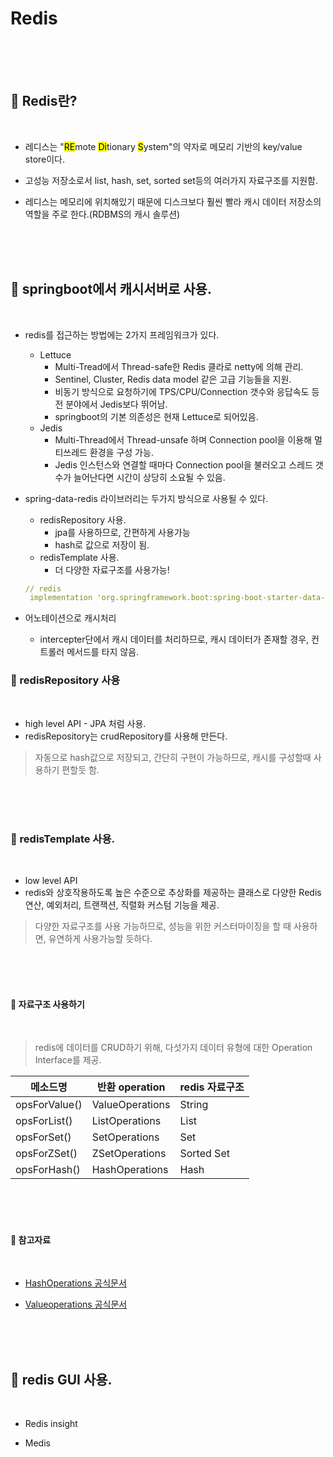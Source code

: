 # Redis


<br>
<br>
<br>

## 🌈 Redis란?

<br>

* 레디스는 "<mark>RE</mark>mote <mark>Di</mark>tionary <mark>S</mark>ystem"의 약자로 메모리 기반의 key/value store이다.

* 고성능 저장소로서 list, hash, set, sorted set등의 여러가지 자료구조를 지원함.

* 레디스는 메모리에 위치해있기 때문에 디스크보다 훨씬 빨라 캐시 데이터 저장소의 역할을 주로 한다.(RDBMS의 캐시 솔루션)





<br>
<br>
<br>

## 🌈 springboot에서 캐시서버로 사용.

<br>


* redis를 접근하는 방법에는 2가지 프레임워크가 있다.
    - Lettuce
        - Multi-Tread에서 Thread-safe한 Redis 클라로 netty에 의해 관리.
        - Sentinel, Cluster, Redis data model 같은 고급 기능들을 지원.
        - 비동기 방식으로 요청하기에 TPS/CPU/Connection 갯수와 응답속도 등 전 분야에서 Jedis보다 뛰어남.
        - springboot의 기본 의존성은 현재 Lettuce로 되어있음.
    - Jedis
        - Multi-Thread에서 Thread-unsafe 하며 Connection pool을 이용해 멀티쓰레드 환경을 구성 가능.
        - Jedis 인스턴스와 연결할 때마다 Connection pool을 불러오고 스레드 갯수가 늘어난다면 시간이 상당히 소요될 수 있음.



* spring-data-redis 라이브러리는 두가지 방식으로 사용될 수 있다.
    - redisRepository 사용.
        - jpa를 사용하므로, 간편하게 사용가능
        - hash로 값으로 저장이 됨.
    - redisTemplate 사용.
        - 더 다양한 자료구조를 사용가능!

    ```yml
    // redis
     implementation 'org.springframework.boot:spring-boot-starter-data-redis'
    ```

* 어노테이션으로 캐시처리
    - intercepter단에서 캐시 데이터를 처리하므로, 캐시 데이터가 존재할 경우, 컨트롤러 메서드를 타지 않음.





### 🐳 redisRepository 사용

<br>

* high level API - JPA 처럼 사용.
* redisRepository는 crudRepository를 사용해 만든다.

> 자동으로 hash값으로 저장되고, 간단히 구현이 가능하므로, 캐시를 구성할때 사용하기 편할듯 함.

<br>
<br>
<br>

### 🐳 redisTemplate 사용.

<br>


* low level API
* redis와 상호작용하도록 높은 수준으로 추상화를 제공하는 클래스로 다양한 Redis 연산, 예외처리, 트랜잭션, 직렬화 커스텀 기능을 제공.

> 다양한 자료구조를 사용 가능하므로, 성능을 위한 커스터마이징을 할 때 사용하면, 유연하게 사용가능할 듯하다.






<br>
<br>
<br>


#### 🎯 자료구조 사용하기

<br>

> redis에 데이터를 CRUD하기 위해, 다섯가지 데이터 유형에 대한 Operation Interface를 제공.

|메소드명 | 반환 operation | redis 자료구조|
|-|-|-|
|opsForValue() | ValueOperations | String |
|opsForList() | ListOperations | List |
|opsForSet() | SetOperations | Set |
|opsForZSet() | ZSetOperations | Sorted Set | 
|opsForHash() | HashOperations | Hash | 




<br>
<br>
<br>

#### 🎯 참고자료

<Br>

* [HashOperations 공식문서](https://docs.spring.io/spring-data/redis/docs/current/api/org/springframework/data/redis/core/HashOperations.html)

* [Valueoperations 공식문서](https://docs.spring.io/spring-data/redis/docs/current/api/org/springframework/data/redis/core/ValueOperations.html)

<br>
<br>
<br>

## 🌈 redis GUI 사용.

<br>

* Redis insight


* Medis

